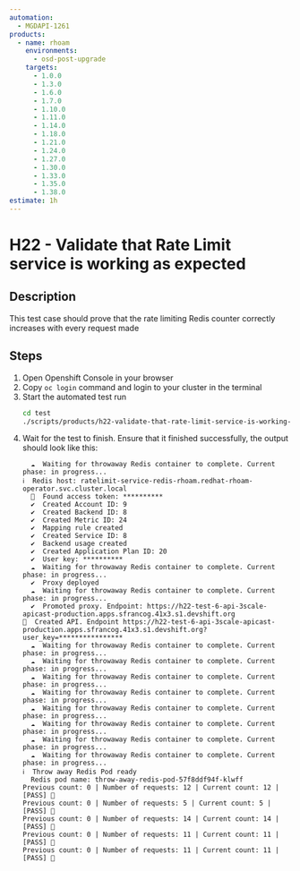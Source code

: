 ```yaml
---
automation:
  - MGDAPI-1261
products:
  - name: rhoam
    environments:
      - osd-post-upgrade
    targets:
      - 1.0.0
      - 1.3.0
      - 1.6.0
      - 1.7.0
      - 1.10.0
      - 1.11.0
      - 1.14.0
      - 1.18.0
      - 1.21.0
      - 1.24.0
      - 1.27.0
      - 1.30.0
      - 1.33.0
      - 1.35.0
      - 1.38.0
estimate: 1h
---
```


# H22 - Validate that Rate Limit service is working as expected

## Description

This test case should prove that the rate limiting Redis counter correctly increases with every request made

## Steps

1. Open Openshift Console in your browser
2. Copy `oc login` command and login to your cluster in the terminal
3. Start the automated test run
   ```sh
   cd test
   ./scripts/products/h22-validate-that-rate-limit-service-is-working-as-expected/test.sh | tee test-output.txt
   ```
4. Wait for the test to finish. Ensure that it finished successfully, the output
   should look like this:
   ```
     ☁️  Waiting for throwaway Redis container to complete. Current phase: in progress...
   ℹ️  Redis host: ratelimit-service-redis-rhoam.redhat-rhoam-operator.svc.cluster.local
     🔑  Found access token: **********
     ✔️  Created Account ID: 9
     ✔️  Created Backend ID: 8
     ✔️  Created Metric ID: 24
     ✔️  Mapping rule created
     ✔️  Created Service ID: 8
     ✔️  Backend usage created
     ✔️  Created Application Plan ID: 20
     ✔️  User key: **********
     ☁️  Waiting for throwaway Redis container to complete. Current phase: in progress...
     ✔️  Proxy deployed
     ☁️  Waiting for throwaway Redis container to complete. Current phase: in progress...
     ✔️  Promoted proxy. Endpoint: https://h22-test-6-api-3scale-apicast-production.apps.sfrancog.41x3.s1.devshift.org
   ️🔌  Created API. Endpoint https://h22-test-6-api-3scale-apicast-production.apps.sfrancog.41x3.s1.devshift.org?user_key=****************
     ☁️  Waiting for throwaway Redis container to complete. Current phase: in progress...
     ☁️  Waiting for throwaway Redis container to complete. Current phase: in progress...
     ☁️  Waiting for throwaway Redis container to complete. Current phase: in progress...
     ☁️  Waiting for throwaway Redis container to complete. Current phase: in progress...
     ☁️  Waiting for throwaway Redis container to complete. Current phase: in progress...
     ☁️  Waiting for throwaway Redis container to complete. Current phase: in progress...
     ☁️  Waiting for throwaway Redis container to complete. Current phase: in progress...
     ☁️  Waiting for throwaway Redis container to complete. Current phase: in progress...
   ️ℹ️  Throw away Redis Pod ready
     Redis pod name: throw-away-redis-pod-57f8ddf94f-klwff
   Previous count: 0 | Number of requests: 12 | Current count: 12 | [PASS] 🎉
   Previous count: 0 | Number of requests: 5 | Current count: 5 | [PASS] 🎉
   Previous count: 0 | Number of requests: 14 | Current count: 14 | [PASS] 🎉
   Previous count: 0 | Number of requests: 11 | Current count: 11 | [PASS] 🎉
   Previous count: 0 | Number of requests: 11 | Current count: 11 | [PASS] 🎉
   ```
